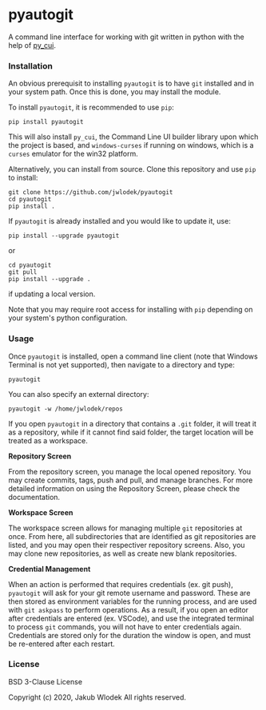 # pyautogit

A command line interface for working with git written in python with the help of [py_cui](https://github.com/jwlodek/py_cui).

### Installation

An obvious prerequisit to installing `pyautogit` is to have `git` installed and in your system path. Once this is done, you may install the module.

To install `pyautogit`, it is recommended to use `pip`:
```
pip install pyautogit
```
This will also install `py_cui`, the Command Line UI builder library upon which the project is based, and `windows-curses` if running on windows, which is a `curses` emulator for the win32 platform.

Alternatively, you can install from source. Clone this repository and use `pip` to install:
```
git clone https://github.com/jwlodek/pyautogit
cd pyautogit
pip install .
```
If `pyautogit` is already installed and you would like to update it, use:
```
pip install --upgrade pyautogit
```
or
```
cd pyautogit
git pull
pip install --upgrade .
```
if updating a local version.


Note that you may require root access for installing with `pip` depending on your system's python configuration.

### Usage

Once `pyautogit` is installed, open a command line client (note that Windows Terminal is not yet supported), then navigate to a directory and type:
```
pyautogit
```
You can also specify an external directory:
```
pyautogit -w /home/jwlodek/repos
```
If you open `pyautogit` in a directory that contains a `.git` folder, it will treat it as a repository, while if it cannot find said folder, the target location will be treated as a workspace.

**Repository Screen**


From the repository screen, you manage the local opened repository. You may create commits, tags, push and pull, and manage branches. For more detailed information on using the Repository Screen, please check the documentation. 

**Workspace Screen**

The workspace screen allows for managing multiple `git` repositories at once. From here, all subdirectories that are identified as git repositories are listed, and you may open their respectiver repository screens. Also, you may clone new repositories, as well as create new blank repositories.

**Credential Management**

When an action is performed that requires credentials (ex. git push), `pyautogit` will ask for your git remote username and password. These are then stored as environment variables for the running process, and are used with `git askpass` to perform operations. As a result, if you open an editor after credentials are entered (ex. VSCode), and use the integrated terminal to process `git` commands, you will not have to enter credentials again. Credentials are stored only for the duration the window is open, and must be re-entered after each restart.

### License

BSD 3-Clause License

Copyright (c) 2020, Jakub Wlodek
All rights reserved.